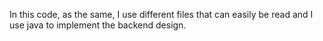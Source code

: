 In this code, as the same, I use different files that can easily be read and I use java to implement the backend design.
